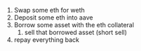 1. Swap some eth for weth
2. Deposit some eth into aave
3. Borrow some asset with the eth collateral
   1. sell that borrowed asset (short sell)
4. repay everything back
